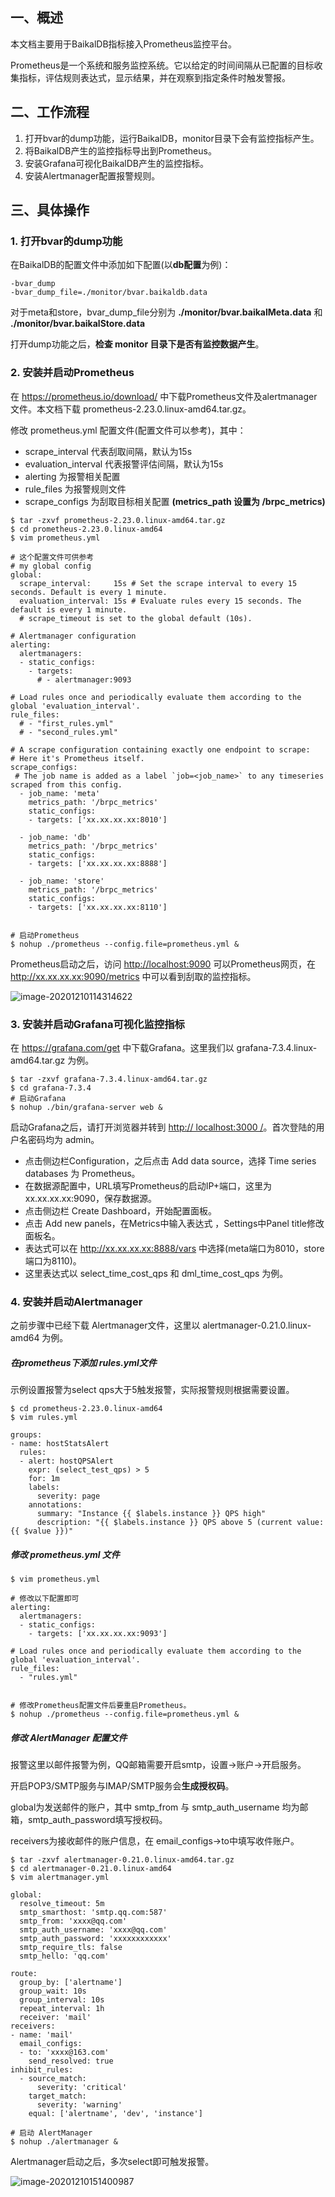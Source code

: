 ## 一、概述

本文档主要用于BaikalDB指标接入Prometheus监控平台。

Prometheus是一个系统和服务监控系统。它以给定的时间间隔从已配置的目标收集指标，评估规则表达式，显示结果，并在观察到指定条件时触发警报。

## 二、工作流程

1. 打开bvar的dump功能，运行BaikalDB，monitor目录下会有监控指标产生。
2. 将BaikalDB产生的监控指标导出到Prometheus。
3. 安装Grafana可视化BaikalDB产生的监控指标。
4. 安装Alertmanager配置报警规则。

## 三、具体操作

### 1. 打开bvar的dump功能

在BaikalDB的配置文件中添加如下配置(以**db配置**为例)：

```
-bvar_dump
-bvar_dump_file=./monitor/bvar.baikaldb.data
```

对于meta和store，bvar_dump_file分别为 **./monitor/bvar.baikalMeta.data** 和 **./monitor/bvar.baikalStore.data**

打开dump功能之后，**检查 monitor 目录下是否有监控数据产生**。

### 2. 安装并启动Prometheus

在 https://prometheus.io/download/ 中下载Prometheus文件及alertmanager文件。本文档下载 prometheus-2.23.0.linux-amd64.tar.gz。

修改 prometheus.yml 配置文件(配置文件可以参考)，其中：

* scrape_interval 代表刮取间隔，默认为15s
* evaluation_interval 代表报警评估间隔，默认为15s
* alerting 为报警相关配置
* rule_files 为报警规则文件
* scrape_configs 为刮取目标相关配置 **(metrics_path 设置为 /brpc_metrics)**

```
$ tar -zxvf prometheus-2.23.0.linux-amd64.tar.gz
$ cd prometheus-2.23.0.linux-amd64
$ vim prometheus.yml

# 这个配置文件可供参考
# my global config
global:
  scrape_interval:     15s # Set the scrape interval to every 15 seconds. Default is every 1 minute.
  evaluation_interval: 15s # Evaluate rules every 15 seconds. The default is every 1 minute.
  # scrape_timeout is set to the global default (10s).

# Alertmanager configuration
alerting:
  alertmanagers:
  - static_configs:
    - targets:
      # - alertmanager:9093

# Load rules once and periodically evaluate them according to the global 'evaluation_interval'.
rule_files:
  # - "first_rules.yml"
  # - "second_rules.yml"

# A scrape configuration containing exactly one endpoint to scrape:
# Here it's Prometheus itself.
scrape_configs:
 # The job name is added as a label `job=<job_name>` to any timeseries scraped from this config.
  - job_name: 'meta'
    metrics_path: '/brpc_metrics'
    static_configs:
    - targets: ['xx.xx.xx.xx:8010']
    
  - job_name: 'db'
    metrics_path: '/brpc_metrics'
    static_configs:
    - targets: ['xx.xx.xx.xx:8888']

  - job_name: 'store'
    metrics_path: '/brpc_metrics'
    static_configs:
    - targets: ['xx.xx.xx.xx:8110']


# 启动Prometheus
$ nohup ./prometheus --config.file=prometheus.yml &
```

Prometheus启动之后，访问 [http://localhost:9090](http://localhost:9090) 可以Prometheus网页，在 http://xx.xx.xx.xx:9090/metrics 中可以看到刮取的监控指标。

![image-20201210114314622](https://github.com/lvxinup/Prometheus_for_BaikalDB/raw/main/image-20201210114314622.png)

### 3. 安装并启动Grafana可视化监控指标

在 https://grafana.com/get 中下载Grafana。这里我们以 grafana-7.3.4.linux-amd64.tar.gz 为例。

```
$ tar -zxvf grafana-7.3.4.linux-amd64.tar.gz
$ cd grafana-7.3.4
# 启动Grafana
$ nohup ./bin/grafana-server web &
```

启动Grafana之后，请打开浏览器并转到 [http:// localhost:3000 /](http://localhost:3000/)。首次登陆的用户名密码均为 admin。

* 点击侧边栏Configuration，之后点击 Add data source，选择 Time series databases 为 Prometheus。
* 在数据源配置中，URL填写Prometheus的启动IP+端口，这里为 xx.xx.xx.xx:9090，保存数据源。
* 点击侧边栏 Create Dashboard，开始配置面板。
* 点击 Add new panels，在Metrics中输入表达式 ，Settings中Panel title修改面板名。
* 表达式可以在 http://xx.xx.xx.xx:8888/vars 中选择(meta端口为8010，store端口为8110)。
* 这里表达式以 select_time_cost_qps 和 dml_time_cost_qps 为例。

### 4. 安装并启动Alertmanager

之前步骤中已经下载 Alertmanager文件，这里以 alertmanager-0.21.0.linux-amd64 为例。

##### 在prometheus下添加 rules.yml文件

示例设置报警为select qps大于5触发报警，实际报警规则根据需要设置。

```
$ cd prometheus-2.23.0.linux-amd64
$ vim rules.yml

groups:
- name: hostStatsAlert
  rules:
  - alert: hostQPSAlert
    expr: (select_test_qps) > 5
    for: 1m
    labels:
      severity: page
    annotations:
      summary: "Instance {{ $labels.instance }} QPS high"
      description: "{{ $labels.instance }} QPS above 5 (current value: {{ $value }})"
```

##### 修改 prometheus.yml 文件

```
$ vim prometheus.yml

# 修改以下配置即可
alerting:
  alertmanagers:
  - static_configs:
    - targets: ['xx.xx.xx.xx:9093']

# Load rules once and periodically evaluate them according to the global 'evaluation_interval'.
rule_files:
  - "rules.yml"


# 修改Prometheus配置文件后要重启Prometheus。
$ nohup ./prometheus --config.file=prometheus.yml &
```

##### 修改 AlertManager 配置文件

报警这里以邮件报警为例，QQ邮箱需要开启smtp，设置->账户->开启服务。

开启POP3/SMTP服务与IMAP/SMTP服务会**生成授权码**。

global为发送邮件的账户，其中 smtp_from 与 smtp_auth_username 均为邮箱，smtp_auth_password填写授权码。

receivers为接收邮件的账户信息，在 email_configs->to中填写收件账户。

```
$ tar -zxvf alertmanager-0.21.0.linux-amd64.tar.gz
$ cd alertmanager-0.21.0.linux-amd64
$ vim alertmanager.yml

global:
  resolve_timeout: 5m
  smtp_smarthost: 'smtp.qq.com:587'
  smtp_from: 'xxxx@qq.com'
  smtp_auth_username: 'xxxx@qq.com'
  smtp_auth_password: 'xxxxxxxxxxxx'
  smtp_require_tls: false
  smtp_hello: 'qq.com'

route:
  group_by: ['alertname']
  group_wait: 10s
  group_interval: 10s
  repeat_interval: 1h
  receiver: 'mail'
receivers:
- name: 'mail'
  email_configs:
  - to: 'xxxx@163.com'
    send_resolved: true
inhibit_rules:
  - source_match:
      severity: 'critical'
    target_match:
      severity: 'warning'
    equal: ['alertname', 'dev', 'instance']
    
# 启动 AlertManager
$ nohup ./alertmanager &
```

Alertmanager启动之后，多次select即可触发报警。

![image-20201210151400987](https://github.com/lvxinup/Prometheus_for_BaikalDB/raw/main/image-20201210151400987.png)

